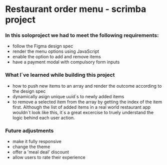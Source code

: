 # Restaurant order menu - scrimba project

### In this soloproject we had to meet the following requirements:
- follow the Figma design spec
- render the menu options using JavaScript
- enable the option to add and remove items
- have a payment modal with compulsory form inputs


### What I´ve learned while building this project
- how to push new items to an array and render the outcome according to the design spec
- dynamically asign unique uuid´s to newly added items
- to remove a selected item from the array by getting the index of the item first. Although the list of added items in a real world restaurant app wouldn´t look like 
this, it´s a great excercise to truely understand the logic behind each user action.

### Future adjustments  

- make it fully responsive
- change the theme
- offer a 'meal deal' discount
- allow users to rate their experience

